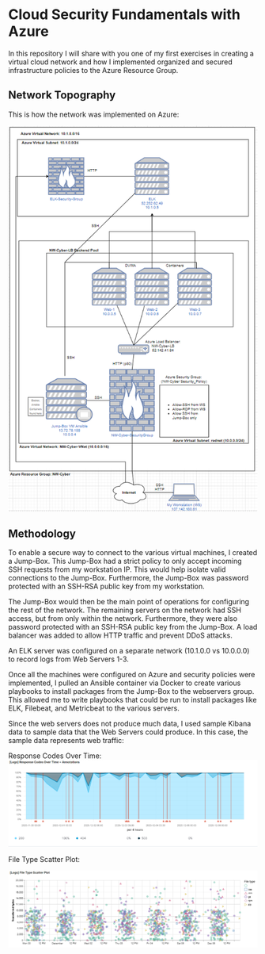 # Cloud Security Fundamentals with Azure
In this repository I will share with you one of my first exercises in creating a virtual cloud network and how I implemented organized and secured infrastructure policies to the Azure Resource Group.

## Network Topography
This is how the network was implemented on Azure:

![alt text](https://github.com/joabara/Azure-Cloud-Security/blob/main/Diagrams/AzureCloudDiagram.PNG)

## Methodology
To enable a secure way to connect to the various virtual machines, I created a Jump-Box. This Jump-Box had a strict policy to only accept incoming SSH requests from my workstation IP. This would help isolate valid connections to the Jump-Box. Furthermore, the Jump-Box was password protected with an SSH-RSA public key from my workstation.

The Jump-Box would then be the main point of operations for configuring the rest of the network. The remaining servers on the network had SSH access, but from only within the network. Furthermore, they were also password protected with an SSH-RSA public key from the Jump-Box. A load balancer was added to allow HTTP traffic and prevent DDoS attacks.

An ELK server was configured on a separate network (10.1.0.0 vs 10.0.0.0) to record logs from Web Servers 1-3.

Once all the machines were configured on Azure and security policies were implemented, I pulled an Ansible container via Docker to create various playbooks to install packages from the Jump-Box to the webservers group. This allowed me to write playbooks that could be run to install packages like ELK, Filebeat, and Metricbeat to the various servers.

Since the web servers does not produce much data, I used sample Kibana data to sample data that the Web Servers could produce. In this case, the sample data represents web traffic:

Response Codes Over Time: 
![alt text](https://github.com/joabara/Azure-Cloud-Security/blob/main/Diagrams/KibanaSampleLog.PNG)


File Type Scatter Plot:

![alt text](https://github.com/joabara/Azure-Cloud-Security/blob/main/Diagrams/KibanaSampleLog3.PNG)


